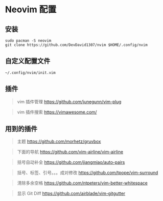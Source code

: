 # Neovim 配置

## 安装

```shell
sudo pacman -S neovim
git clone https://github.com/DevDavid1307/nvim $HOME/.config/nvim
```

## 自定义配置文件

```shell
~/.config/nvim/init.vim
```

## 插件

> vim 插件管理 https://github.com/junegunn/vim-plug

> vim 插件搜索 https://vimawesome.com/

## 用到的插件

> 主题 https://github.com/morhetz/gruvbox

> 下面的导航 https://github.com/vim-airline/vim-airline

> 括号自动补全 https://github.com/jiangmiao/auto-pairs

> 括号、标签、引号。。。成对修改 https://github.com/tpope/vim-surround

> 清除多余空格 https://github.com/ntpeters/vim-better-whitespace

> 显示 Git Diff https://github.com/airblade/vim-gitgutter
